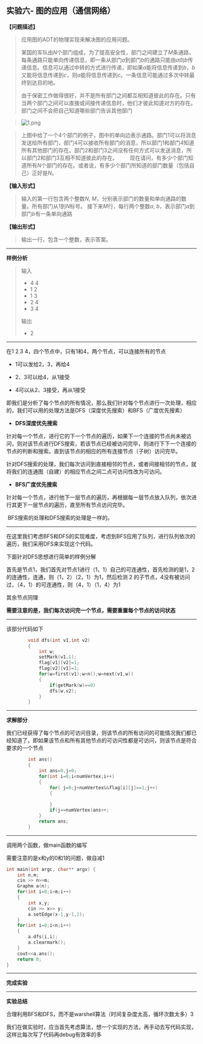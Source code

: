 ## 实验六- 图的应用（通信网络）

**【问题描述】**

>  应用图的ADT的物理实现来解决图的应用问题。 
>
>  某国的军队由*N*个部门组成，为了提高安全性，部门之间建立了*M*条通路，每条通路只能单向传递信息，即一条从部门*a*到部门*b*的通路只能由*a*向*b*传递信息。信息可以通过中转的方式进行传递，即如果*a*能将信息传递到*b*，*b*又能将信息传递到*c*，则*a*能将信息传递到*c*。一条信息可能通过多次中转最终到达目的地。 
>
>  由于保密工作做得很好，并不是所有部门之间都互相知道彼此的存在。只有当两个部门之间可以直接或间接传递信息时，他们才彼此知道对方的存在。部门之间不会把自己知道哪些部门告诉其他部门 

> ![1.png](http://115.157.200.135/userfiles/image/2019/1569400083999019418.png) 

> 上图中给了一个4个部门的例子，图中的单向边表示通路。部门1可以将消息发送给所有部门，部门4可以接收所有部门的消息，所以部门1和部门4知道所有其他部门的存在。部门2和部门3之间没有任何方式可以发送消息，所以部门2和部门3互相不知道彼此的存在。
> 　　现在请问，有多少个部门知道所有*N*个部门的存在。或者说，有多少个部门所知道的部门数量（包括自己）正好是*N*。 

 **【输入形式】** 

> 输入的第一行包含两个整数*N*, *M*，分别表示部门的数量和单向通路的数量。所有部门从1到*N*标号。
>接下来*M*行，每行两个整数*a*, *b*，表示部门*a*到部门*b*有一条单向通路 

**【输出形式】**

>  输出一行，包含一个整数，表示答案。

---

**样例分析**

> 输入
>
> - 4 4
> - 1 2
> - 1 3
> - 2 4
> - 3 4
>
> 输出
>
> - 2

---

在1 2 3 4，四个节点中，只有1和4，两个节点，可以连接所有的节点

- 1可以发给2，3，再给4

- 2、3可以给4，从1接受

- 4可以从2、3接受，再从1接受



即我们是分析了每个节点的所有情况，那么我们针对每个节点进行一次处理，相应的，我们可以用的处理方法是DFS（深度优先搜索）和BFS（广度优先搜素）



- **DFS深度优先搜索**

​             针对每一个节点，进行它的下一个节点的遍历，如果下一个连接的节点尚未被访问，则对该节点进行DFS搜索，若该节点已经被访问完毕，则进行下下一个连接的节点的判断和搜索。直到该节点的相应的所有连接节点（子树）访问完毕。

​         针对DFS搜索的处理，我们每次访问到直接相邻的节点，或者间接相邻的节点，就将我们的连通图（自建）的相应节点之间二点可访问性改为可访问。

- **BFS广度优先搜索**

​            针对每一个节点，进行他下一层节点的遍历，再根据每一层节点放入队列，依次进行其更下一层节点的遍历，直至所有节点访问完毕。

​         BFS搜索的处理和DFS搜索的处理是一样的。

---

在这里我们考虑BFS和DFS的实现难度，考虑到BFS应用了队列，进行队列依次的遍历，我们采用DFS来实现这个代码。



下面针对DFS思想进行简单的样例分解

首先是节点1，我们首先对节点1进行（1，1）自己的可连通性，首先检测的是1，2的连通性，连通，则（1，2）（2，1）为1，然后检测 2 的子节点，4没有被访问过，（4，1）的可连通性，则（4，1）（1，4）为1

其余节点同理

**需要注意的是，我们每次访问完一个节点，需要重置每个节点的访问状态**



---

该部分代码如下

```c++
		void dfs(int v1,int v2)
		{
			int w;
			setMark(v1,1);
			flag[v1][v2]=1;
			flag[v2][v1]=1;
			for(w=first(v1);w<n();w=next(v1,w))
			{
				if(getMark(w)==0)
				dfs(w,v2);
			}
		}
```

---

**求解部分**

我们已经获得了每个节点的可访问目录，则该节点的所有访问的可能情况我们都已经知道了，即如果该节点和所有其他节点的可访问性都是可访问，则该节点是符合要求的一个节点

```c++
		int ans()
		{
			int ans=0,j=0;
			for(int i=0;i<numVertex;i++)
			{
				for( j=0;j<numVertex&&flag[i][j]==1;j++)
				{
					
				}
				if(j==numVertex)ans++;
			}
			return ans;
		}
```

---

调用两个函数，做main函数的编写

需要注意的是x和y的0和1的问题，做自减1

```c++
int main(int argc, char** argv) {
	int n,m;
	cin >> n>>m;
	Graphm a(n);
	for(int i=0;i<m;i++)
	{
		int x,y;
		cin >> x>> y;
		a.setEdge(x-1,y-1,1); 
	}
	for(int i=0;i<n;i++)
	{
		a.dfs(i,i);
		a.clearmark();	
	}
	cout<<a.ans();
	return 0;
}
```

---

**完成实验**



---

**实验总结**

合理利用BFS和DFS，而不是warshell算法（时间复杂度太高，循环次数太多）3

我们在做实验时，应当首先考虑算法，想一个实现的方法，再手动去写代码实现，这样比每次写了代码再debug有效率的多